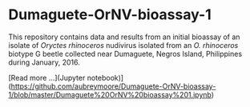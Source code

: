 # Dumaguete-OrNV-bioassay-1

This repository contains data and results from an initial bioassay of an isolate of *Oryctes rhinoceros* nudivirus isolated from an *O. rhinoceros* biotype G beetle collected near Dumaguete, Negros Island, Philippines during January, 2016. 

[Read more ...](Jupyter notebook)](https://github.com/aubreymoore/Dumaguete-OrNV-bioassay-1/blob/master/Dumaguete%20OrNV%20bioassay%201.ipynb)
